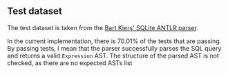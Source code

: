 ## Test dataset

The test dataset is taken from the [Bart Kiers' SQLite ANTLR parser](https://github.com/bkiers/sqlite-parser/tree/master).

In the current implementation, there is 70.01% of the tests that are passing.
By passing tests, I mean that the parser successfully parses the SQL query and returns a valid `Expression` AST.
The structure of the parsed AST is not checked, as there are no expected ASTs list

